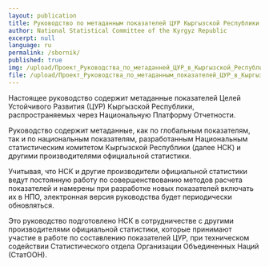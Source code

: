 ```yaml
---
layout: publication
title: Руководство по метаданным показателей ЦУР Кыргызской Республики
author: National Statistical Committee of the Kyrgyz Republic
excerpt: null
language: ru
permalink: /sbornik/
published: true
img: /upload/Проект_Руководства_по_метаданней_ЦУР_в_Кыргызской_Республике 1_1.jpg 
file: /upload/Проект_Руководства_по_метаданным_показателей_ЦУР_в_Кыргызской_Республике.pdf
---
```


Настоящее руководство содержит метаданные показателей Целей Устойчивого Развития (ЦУР) Кыргызской Республики, распространяемых через Национальную Платформу Отчетности.

Руководство содержит метаданные, как по глобальным показателям, так и по национальным показателям, разработанным Национальным статистическим комитетом Кыргызской Республики (далее НСК) и другими производителями официальной статистики.

Учитывая, что НСК и другие производители официальной статистики ведут постоянную работу по совершенствованию методов расчета показателей и намерены при разработке новых показателей включать их в НПО, электронная версия руководства будет периодически обновляться.

Это руководство подготовлено НСК в сотрудничестве с другими производителями официальной статистики, которые принимают участие в работе по составлению показателей ЦУР, при техническом содействии Статистического отдела Организации Объединенных Наций (СтатООН).
